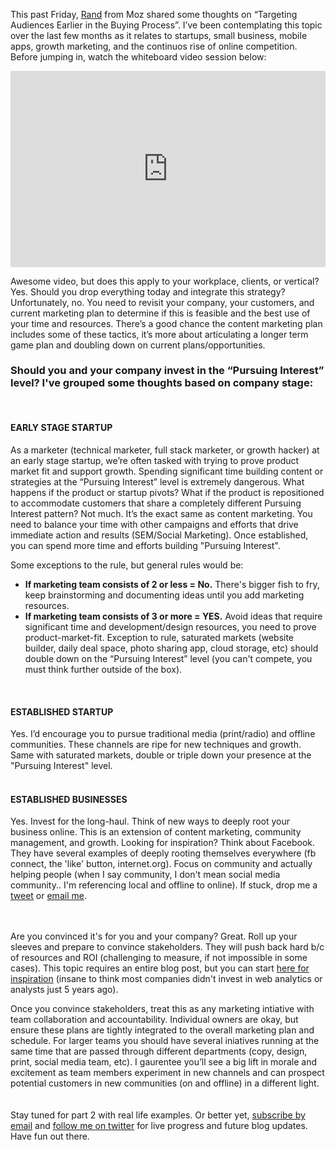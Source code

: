 This past Friday, <a href="https://twitter.com/randfish">Rand</a> from Moz shared some thoughts on “Targeting Audiences Earlier in the Buying Process”. I’ve been contemplating this topic over the last few months as it relates to startups, small business, mobile apps, growth marketing, and the continuos rise of online competition. Before jumping in, watch the whiteboard video session below:


<style>.embed-container { position: relative; padding-bottom: 56.25%; padding-top: 30px; height: 0; overflow: hidden; max-width: 100%; height: auto; } .embed-container iframe, .embed-container object, .embed-container embed { position: absolute; top: 0; left: 0; width: 100%; height: 100%; }</style><div class='embed-container'><iframe src='http://fast.wistia.net/embed/iframe/p3c25aqo4b' frameborder='0' allowfullscreen></iframe></div>



Awesome video, but does this apply to your workplace, clients, or vertical? Yes. Should you drop everything today and integrate this strategy? <!-- more -->Unfortunately, no. You need to revisit your company, your customers, and current marketing plan to determine if this is feasible and the best use of your time and resources. There’s a good chance the content marketing plan includes some of these tactics, it’s more about articulating a longer term game plan and doubling down on current plans/opportunities.

<h3>Should you and your company invest in the “Pursuing Interest” level? I've grouped some thoughts based on company stage: </h3>
<br>

<h4>EARLY STAGE STARTUP</h4>

As a marketer (technical marketer, full stack marketer, or growth hacker) at an early stage startup, we’re often tasked with trying to prove product market fit and support growth. Spending significant time building content or strategies at the “Pursuing Interest” level is extremely dangerous. What happens if the product or startup pivots? What if the product is repositioned to accommodate customers that share a completely different Pursuing Interest pattern? Not much. It’s the exact same as content marketing. You need to balance your time with other campaigns and efforts that drive immediate action and results (SEM/Social Marketing). Once established, you can spend more time and efforts building "Pursuing Interest". 

Some exceptions to the rule, but general rules would be: 

<ul>
<li><b>If marketing team consists of 2 or less = No.</b> There's bigger fish to fry, keep brainstorming and documenting ideas until you add marketing resources.</li><li><b>If marketing team consists of 3 or more = YES.</b> Avoid ideas that require significant time and development/design resources, you need to prove product-market-fit. Exception to rule, saturated markets (website builder, daily deal space, photo sharing app, cloud storage, etc) should double down on the “Pursuing Interest” level (you can't compete, you must think further outside of the box).</li></ul>
<br>
<h4>ESTABLISHED STARTUP</h4>
Yes. I’d encourage you to pursue traditional media (print/radio) and offline communities. These channels are ripe for new techniques and growth. Same with saturated markets, double or triple down your presence at the "Pursuing Interest" level.
<br>
<br>
<h4>ESTABLISHED BUSINESSES</h4>
Yes. Invest for the long-haul. Think of new ways to deeply root your business online. This is an extension of content marketing, community management, and growth. Looking for inspiration? Think about Facebook. They have several examples of deeply rooting themselves everywhere (fb connect, the 'like' button, internet.org). Focus on community and actually helping people (when I say community, I don't mean social media community.. I'm referencing local and offline to online). If stuck, drop me a <a href="http://twitter.com/intent/tweet?text=Hey+@allbombs+Can+I+take+u+up+on+your+free+offer+for+ideas+for+growth?+Im+working+on...">tweet</a> or <a href="mailto:kenny@viralfoundry.com">email me</a>. 
<br>
<br>
<br>

Are you convinced it's for you and your company? Great. Roll up your sleeves and prepare to convince stakeholders. They will push back hard b/c of resources and ROI (challenging to measure, if not impossible in some cases). This topic requires an entire blog post, but you can start <a href="http://www.kaushik.net/avinash/how-to-excite-people-about-web-analytics-five-tips/">here for inspiration</a> (insane to think most companies didn't invest in web analytics or analysts just 5 years ago). 

Once you convince stakeholders, treat this as any marketing intiative with team collaboration and accountability. Individual owners are okay, but ensure these plans are tightly integrated to the overall marketing plan and schedule. For larger teams you should have several iniatives running at the same time that are passed through different departments (copy, design, print, social media team, etc). I gaurentee you’ll see a big lift in morale and excitement as team members experiment in new channels and can prospect potential customers in new communities (on and offline) in a different light.
<br>
<br>
<br>
Stay tuned for part 2 with real life examples. Or better yet, <a href="http://eepurl.com/M51dD" target="_blank">subscribe by email</a> and <a href="https://twitter.com/intent/user?screen_name=allbombs">follow me on twitter</a> for live progress and future blog updates. Have fun out there. 
<br>
<br>
<br>



